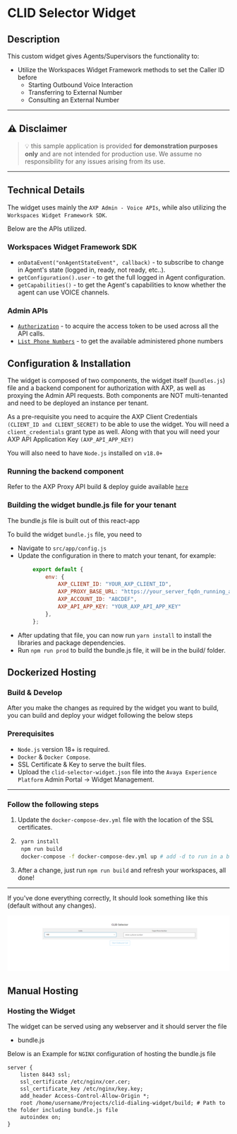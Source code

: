 # CLID Selector Widget

## Description

This custom widget gives Agents/Supervisors the functionality to:

- Utilize the Workspaces Widget Framework methods to set the Caller ID before
    - Starting Outbound Voice Interaction
    - Transferring to External Number
    - Consulting an External Number

---

## :warning: **Disclaimer**

> :bulb: this sample application is provided **for demonstration purposes only** and are not intended for production use. We assume no responsibility for any issues arising from its use.

---


## Technical Details

The widget uses mainly the `AXP Admin - Voice APIs`, while also utilizing the `Workspaces Widget Framework SDK`.

Below are the APIs utilized.

### Workspaces Widget Framework SDK

- ```onDataEvent("onAgentStateEvent", callback)``` - to subscribe to change in Agent's state (logged in, ready, not ready, etc..).
- ```getConfiguration().user``` - to get the full logged in Agent configuration.
- ```getCapabilities()``` - to get the Agent's capabilities to know whether the agent can use VOICE channels.


### Admin APIs

- [```Authorization```](https://developers.avayacloud.com/avaya-experience-platform/docs/how-to-authenticate-with-axp-apis#client-credentials-grant) - to acquire the access token to be used across all the API calls.
- [```List Phone Numbers```](https://developers.avayacloud.com/avaya-experience-platform/reference/searchphonenumbers) - to get the available administered phone numbers

## Configuration & Installation

The widget is composed of two components, the widget itself (`bundles.js`) file and a backend component for authorization with AXP, as well as proxying the Admin API requests. Both components are NOT multi-tenanted and need to be deployed an instance per tenant.

As a pre-requisite you need to acquire the AXP Client Credentials `(CLIENT_ID and CLIENT_SECRET)` to be able to use the widget. You will need a `client_credentials` grant type as well.
Along with that you will need your AXP API Application Key `(AXP_API_APP_KEY)`

You will also need to have `Node.js` installed on `v18.0+`

### Running the backend component

Refer to the AXP Proxy API build & deploy guide available [```here```](https://github.com/AvayaExperiencePlatform/axp-api-proxy)


### Building the widget bundle.js file for your tenant

The bundle.js file is built out of this react-app 

To build the widget `bundle.js` file, you need to
- Navigate to `src/app/config.js`
- Update the configuration in there to match your tenant, for example:


```js
        export default {
            env: {
                AXP_CLIENT_ID: "YOUR_AXP_CLIENT_ID",
                AXP_PROXY_BASE_URL: "https://your_server_fqdn_running_axp-proxy-api:3001",
                AXP_ACCOUNT_ID: "ABCDEF",
                AXP_API_APP_KEY: "YOUR_AXP_API_APP_KEY"
            },
        };
```

- After updating that file, you can now run `yarn install` to install the libraries and package dependencies.
- Run `npm run prod` to build the bundle.js file, it will be in the build/ folder.

## Dockerized Hosting

### Build & Develop
After you make the changes as required by the widget you want to build, you can build and deploy your widget following the below steps

### Prerequisites
- `Node.js` version 18+ is required.
- `Docker` & `Docker Compose`.
- SSL Certificate & Key to serve the built files.
- Upload the `clid-selector-widget.json` file into the `Avaya Experience Platform` Admin Portal -> Widget Management.

---
### Follow the following steps
1. Update the `docker-compose-dev.yml` file with the location of the SSL certificates.
2. ```sh
    yarn install
    npm run build
    docker-compose -f docker-compose-dev.yml up # add -d to run in a background process
    ```
3. After a change, just run ```npm run build``` and refresh your workspaces, all done!
---

If you've done everything correctly, It should look something like this (default without any changes).

![Widget Screenshot](./public/screenshot.png)


## Manual Hosting

### Hosting the Widget

The widget can be served using any webserver and it should server the file
- bundle.js

Below is an Example for `NGINX` configuration of hosting the bundle.js file


```nginx
server {
    listen 8443 ssl;
    ssl_certificate /etc/nginx/cer.cer;
    ssl_certificate_key /etc/nginx/key.key;
    add_header Access-Control-Allow-Origin *;
    root /home/username/Projects/clid-dialing-widget/build; # Path to the folder including bundle.js file
    autoindex on;
}
```
